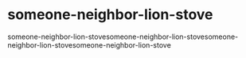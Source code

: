 # someone-neighbor-lion-stove
someone-neighbor-lion-stovesomeone-neighbor-lion-stovesomeone-neighbor-lion-stovesomeone-neighbor-lion-stove
